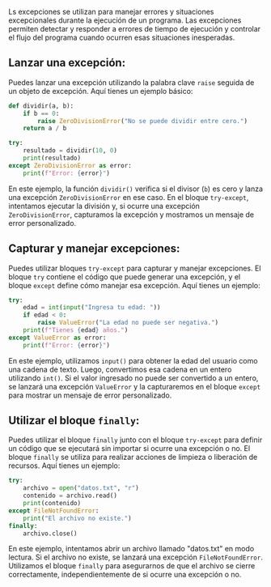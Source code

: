 Ls excepciones se utilizan para manejar errores y situaciones excepcionales durante la ejecución de un programa. Las excepciones permiten detectar y responder a errores de tiempo de ejecución y controlar el flujo del programa cuando ocurren esas situaciones inesperadas.

## Lanzar una excepción:
Puedes lanzar una excepción utilizando la palabra clave `raise` seguida de un objeto de excepción. Aquí tienes un ejemplo básico:

```python
def dividir(a, b):
    if b == 0:
        raise ZeroDivisionError("No se puede dividir entre cero.")
    return a / b

try:
    resultado = dividir(10, 0)
    print(resultado)
except ZeroDivisionError as error:
    print(f"Error: {error}")
```

En este ejemplo, la función `dividir()` verifica si el divisor (`b`) es cero y lanza una excepción `ZeroDivisionError` en ese caso. En el bloque `try-except`, intentamos ejecutar la división y, si ocurre una excepción `ZeroDivisionError`, capturamos la excepción y mostramos un mensaje de error personalizado.

## Capturar y manejar excepciones:
Puedes utilizar bloques `try-except` para capturar y manejar excepciones. El bloque `try` contiene el código que puede generar una excepción, y el bloque `except` define cómo manejar esa excepción. Aquí tienes un ejemplo:

```python
try:
    edad = int(input("Ingresa tu edad: "))
    if edad < 0:
        raise ValueError("La edad no puede ser negativa.")
    print(f"Tienes {edad} años.")
except ValueError as error:
    print(f"Error: {error}")
```

En este ejemplo, utilizamos `input()` para obtener la edad del usuario como una cadena de texto. Luego, convertimos esa cadena en un entero utilizando `int()`. Si el valor ingresado no puede ser convertido a un entero, se lanzará una excepción `ValueError` y la capturaremos en el bloque `except` para mostrar un mensaje de error personalizado.

## Utilizar el bloque `finally`:
Puedes utilizar el bloque `finally` junto con el bloque `try-except` para definir un código que se ejecutará sin importar si ocurre una excepción o no. El bloque `finally` se utiliza para realizar acciones de limpieza o liberación de recursos. Aquí tienes un ejemplo:

```python
try:
    archivo = open("datos.txt", "r")
    contenido = archivo.read()
    print(contenido)
except FileNotFoundError:
    print("El archivo no existe.")
finally:
    archivo.close()
```

En este ejemplo, intentamos abrir un archivo llamado "datos.txt" en modo lectura. Si el archivo no existe, se lanzará una excepción `FileNotFoundError`. Utilizamos el bloque `finally` para asegurarnos de que el archivo se cierre correctamente, independientemente de si ocurre una excepción o no.
